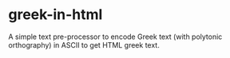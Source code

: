 # greek-in-html
A simple text pre-processor to encode Greek text (with polytonic orthography) in ASCII to get HTML greek text.
